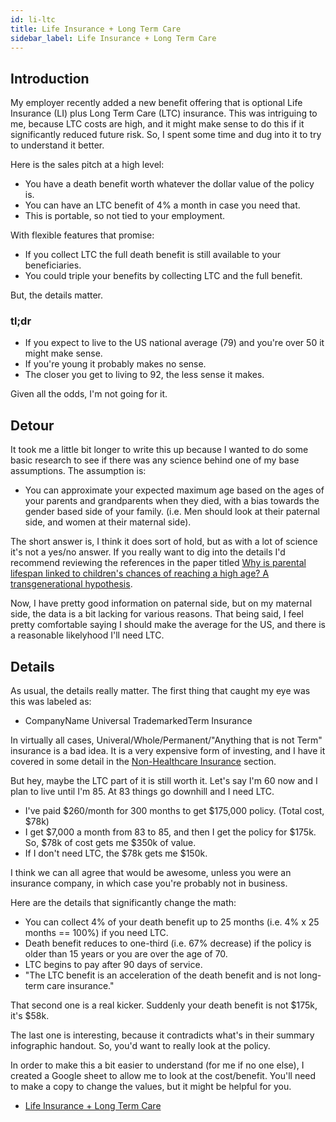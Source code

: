 ```yaml
---
id: li-ltc 
title: Life Insurance + Long Term Care
sidebar_label: Life Insurance + Long Term Care
---
```


## Introduction

My employer recently added a new benefit offering that is optional Life Insurance (LI) plus Long Term Care (LTC) insurance.  This was intriguing to me, because LTC costs are high, and it might make sense to do this if it significantly reduced future risk.  So, I spent some time and dug into it to try to understand it better.

Here is the sales pitch at a high level:

* You have a death benefit worth whatever the dollar value of the policy is.
* You can have an LTC benefit of 4% a month in case you need that.
* This is portable, so not tied to your employment.

With flexible features that promise:

* If you collect LTC the full death benefit is still available to your beneficiaries.
* You could triple your benefits by collecting LTC and the full benefit.

But, the details matter.

### tl;dr

* If you expect to live to the US national average (79) and you're over 50 it might make sense. 
* If you're young it probably makes no sense.
* The closer you get to living to 92, the less sense it makes.

Given all the odds, I'm not going for it.

## Detour

It took me a little bit longer to write this up because I wanted to do some basic research to see if there was any science behind one of my base assumptions.  The assumption is:

* You can approximate your expected maximum age based on the ages of your parents and grandparents when they died, with a bias towards the gender based side of your family.  (i.e. Men should look at their paternal side, and women at their maternal side).

The short answer is, I think it does sort of hold, but as with a lot of science it's not a yes/no answer.  If you really want to dig into the details I'd recommend reviewing the references in the paper titled [Why is parental lifespan linked to children's chances of reaching a high age? A transgenerational hypothesis](https://www.ncbi.nlm.nih.gov/pmc/articles/PMC5769101/).

Now, I have pretty good information on paternal side, but on my maternal side, the data is a bit lacking for various reasons.  That being said, I feel pretty comfortable saying I should make the average for the US, and there is a reasonable likelyhood I'll need LTC.

## Details

As usual, the details really matter.  The first thing that caught my eye was this was labeled as:

* CompanyName Universal TrademarkedTerm Insurance

In virtually all cases, Univeral/Whole/Permanent/"Anything that is not Term" insurance is a bad idea.  It is a very expensive form of investing, and I have it covered in some detail in the [Non-Healthcare Insurance](insurance) section.

But hey, maybe the LTC part of it is still worth it.  Let's say I'm 60 now and I plan to live until I'm 85.  At 83 things go downhill and I need LTC. 

* I've paid $260/month for 300 months to get $175,000 policy.  (Total cost, $78k)
* I get $7,000 a month from 83 to 85, and then I get the policy for $175k.  So, $78k of cost gets me $350k of value.
* If I don't need LTC, the $78k gets me $150k.

I think we can all agree that would be awesome, unless you were an insurance company, in which case you're probably not in business.

Here are the details that significantly change the math:

* You can collect 4% of your death benefit up to 25 months (i.e. 4% x 25 months == 100%) if you need LTC.
* Death benefit reduces to one-third (i.e. 67% decrease) if the policy is older than 15 years or you are over the age of 70.
* LTC begins to pay after 90 days of service.
* "The LTC benefit is an acceleration of the death benefit and is not long-term care insurance."

That second one is a real kicker.  Suddenly your death benefit is not $175k, it's $58k.

The last one is interesting, because it contradicts what's in their summary infographic handout.  So, you'd want to really look at the policy.

In order to make this a bit easier to understand (for me if no one else), I created a Google sheet to allow me to look at the cost/benefit.  You'll need to make a copy to change the values, but it might be helpful for you.

* [Life Insurance + Long Term Care](https://docs.google.com/spreadsheets/d/1uuRjgL0m8fyK4JTKiP9hWDHo49YSBfGM2iWNK78ng7w/edit?usp=sharing)



